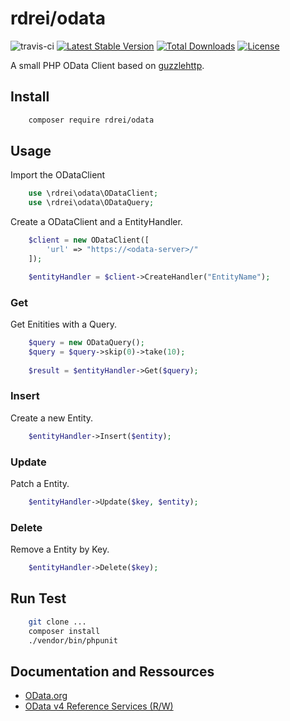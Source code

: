 # rdrei/odata
![travis-ci](https://travis-ci.org/r-drei/php-odata.svg?branch=master)
[![Latest Stable Version](https://poser.pugx.org/rdrei/odata/v/stable)](https://packagist.org/packages/rdrei/odata)
[![Total Downloads](https://poser.pugx.org/rdrei/odata/downloads)](https://packagist.org/packages/rdrei/odata)
[![License](https://poser.pugx.org/rdrei/odata/license)](https://packagist.org/packages/rdrei/odata)

A small PHP OData Client based on [guzzlehttp](https://github.com/guzzle/guzzles).   

## Install
```bash
    composer require rdrei/odata
```

## Usage

Import the ODataClient
```php
    use \rdrei\odata\ODataClient;
    use \rdrei\odata\ODataQuery;
```

Create a ODataClient and a EntityHandler.
```php
    $client = new ODataClient([
        'url' => "https://<odata-server>/"
    ]);

    $entityHandler = $client->CreateHandler("EntityName");
```

### Get
Get Enitities with a Query.
```php
    $query = new ODataQuery();
    $query = $query->skip(0)->take(10);
    
    $result = $entityHandler->Get($query);
```

### Insert
Create a new Entity.
```php
    $entityHandler->Insert($entity);
```

### Update
Patch a Entity.
```php
    $entityHandler->Update($key, $entity);
```

### Delete
Remove a Entity by Key.
```php
    $entityHandler->Delete($key);
```


## Run Test
```bash
    git clone ...
    composer install
    ./vendor/bin/phpunit
```

## Documentation and Ressources
* [OData.org](http://www.odata.org)
* [OData v4 Reference Services (R/W)](https://services.odata.org/v4/TripPinServiceRW/$metadata)
